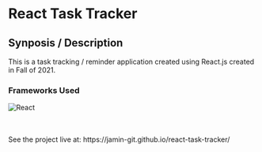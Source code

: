 # React Task Tracker

## Synposis / Description
This is a task tracking / reminder application created using React.js created in Fall of 2021.

### Frameworks Used
![React](https://img.shields.io/badge/react-%2320232a.svg?style=for-the-badge&logo=react&logoColor=%2361DAFB)

<br>
<br>
See the project live at: https://jamin-git.github.io/react-task-tracker/
